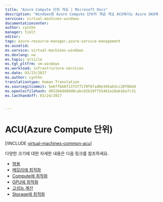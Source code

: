 ```yaml
---
title: "Azure Compute 단위 개요 | Microsoft Docs"
description: "Windows용 Azure Compute 단위의 개념 개요 ACU에서는 Azure SKU에서 CPU 성능을 비교하는 방법을 제공합니다."
services: virtual-machines-windows
documentationcenter: 
author: cynthn
manager: timlt
editor: 
tags: azure-resource-manager,azure-service-management
ms.assetid: 
ms.service: virtual-machines-windows
ms.devlang: na
ms.topic: article
ms.tgt_pltfrm: vm-windows
ms.workload: infrastructure-services
ms.date: 03/23/2017
ms.author: cynthn
translationtype: Human Translation
ms.sourcegitcommit: 5e6ffbb8f1373f7170f87ad0e345a63cc20f08dd
ms.openlocfilehash: d652b6d489d8cabc02b29ff55481e18ab16a7c31
ms.lasthandoff: 03/24/2017


---
```


# <a name="azure-compute-unit-acu"></a>ACU(Azure Compute 단위)

[!INCLUDE [virtual-machines-common-acu](../../includes/virtual-machines-common-acu.md)]


다양한 크기에 대한 자세한 내용은 다음 링크를 참조하세요.
- [범용](virtual-machines-windows-sizes-general.md)
- [메모리에 최적화](virtual-machines-windows-sizes-memory.md)
- [Compute에 최적화](virtual-machines-windows-sizes-compute.md)
- [GPU에 최적화](virtual-machines-windows-sizes-gpu.md)
- [고성능 계산](virtual-machines-windows-sizes-hpc.md)
- [Storage에 최적화](virtual-machines-windows-sizes-storage.md)
